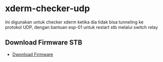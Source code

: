 # xderm-checker-udp
Ini digunakan untuk checker xderm ketika dia tidak bisa tunneling ke protokol UDP, dengan bantuan esp-01 untuk restart stb melalui switch relay
## Download Firmware STB
- [Dwonload Firmware](https://drive.google.com/file/d/116YCj7_G2CjbVcXcgFMCbMndXPMwcoWV/view)
